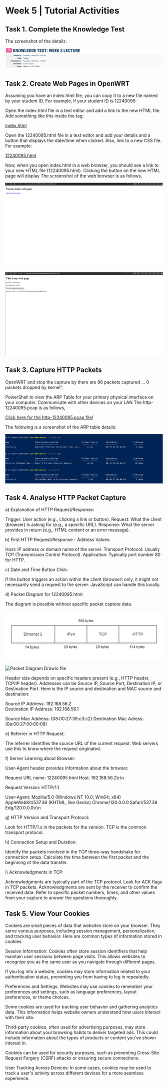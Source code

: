 # Week 5 | Tutorial Activities

## Task 1. Complete the Knowledge Test

The screenshot of the details:

![GitHub Screenshot Demo](./images/week5task1.png)

## Task 2. Create Web Pages in OpenWRT


Assuming you have an index.html file, you can copy it to a new file named by your student ID. For example, if your student ID is 12240095:

Open the index.html file in a text editor and add a link to the new HTML file. Add something like this inside the <body> tag:

<a  href="html/index.html"> index.html </a>

Open the 12240095.html file in a text editor and add your details and a button that displays the date/time when clicked. Also, link to a new CSS file. For example:

<a  href="html/12240095.html"> 12240095.html </a>


Now, when you open index.html in a web browser, you should see a link to your new HTML file (12240095.html). Clicking the button on the new HTML page will display 
The screenshot of the web browser is as follows,


![GitHub Screenshot Demo](images/week5-task2.png)


![GitHub Screenshot Demo](images/week5-task2.1.png)



## Task 3. Capture HTTP Packets 

 OpenWRT and stop the capture by there are  96 packets 
captured … 0 packets dropped by kernel”. 

PowerShell to view the ARP Table for your primary physical interface  on your 
computer. Communicate with other devices on your LAN
The http-12240095.pcap is as follows,

<a  href="pcap/http-12240095.pcap"> Click here for the http-12240095.pcap file! </a>

The following is a screenshot of the ARP table details:

![GitHub Screenshot Demo](images/week4-task3.1.PNG)


## Task 4. Analyse HTTP Packet Capture 

a) Explanation of HTTP Request/Response:

Trigger: User action (e.g., clicking a link or button).
Request: What the client (browser) is asking for (e.g., a specific URL).
Response: What the server provides in return (e.g., HTML content or an error message).

b) First HTTP Request/Response - Address Values:

Host: IP address or domain name of the server.
Transport Protocol: Usually TCP (Transmission Control Protocol).
Application: Typically port number 80 for HTTP. </b>


c) Date and Time Button Click:

If the button triggers an action within the client (browser) only, it might not necessarily send a request to the server. JavaScript can handle this locally.


d) Packet Diagram for 12240095.html:

The diagram is  possible without specific packet capture data.

![GitHub Screenshot Demo](images/week5-task4d.drawio.png)


![Packet Diagram Drawio file](./drawio/week5-task4d.drawio)


Header size depends on specific headers present (e.g., HTTP header, TCP/IP header).
Addresses can be  Source IP, Source Port, Destination IP, or Destination Port.
Here is the IP source and destination and MAC source and destination:

Source IP Address:	192.168.56.2	
Destination IP Address: 192.168.56.1	

Source Mac Address: (08:00:27:39:c3:c2)
Destination Mac Adress: (0a:00:27:00:00:08)



e) Referrer in HTTP Request:

The referrer identifies the source URL of the current request.
Web servers use this to know where the request originated.


f) Server Learning about Browser:

User-Agent header provides information about the browser.

Request URL name: 12240095.html
Host: 192.168.56.2\r\n

Request Version: HTTP/1.1

User-Agent: Mozilla/5.0 (Windows NT 10.0; Win64; x64) AppleWebKit/537.36 (KHTML, like Gecko) Chrome/120.0.0.0 Safari/537.36 Edg/120.0.0.0\r\n

g) HTTP Version and Transport Protocol:

Look for HTTP/1.x in the packets for the version.
TCP is the common transport protocol.


h) Connection Setup and Duration:

Identify the packets involved in the TCP three-way handshake for connection setup.
Calculate the time between the first packet and the beginning of the data transfer.


i) Acknowledgments in TCP:

Acknowledgments are typically part of the TCP protocol.
Look for ACK flags in TCP packets.
Acknowledgments are sent by the receiver to confirm the received data.
Refer to specific packet numbers, times, and other values from your capture to answer the questions thoroughly.




## Task 5. View Your Cookies

Cookies are small pieces of data that websites store on your browser. They serve various purposes, including session management, personalization, and tracking user behavior. Here are common types of information stored in cookies:

Session Information: Cookies often store session identifiers that help maintain user sessions between page visits. This allows websites to recognize you as the same user as you navigate through different pages.

If you log into a website, cookies may store information related to your authentication status, preventing you from having to log in repeatedly.

Preferences and Settings: Websites may use cookies to remember your preferences and settings, such as language preferences, layout preferences, or theme choices.

 Some cookies are used for tracking user behavior and gathering analytics data. This information helps website owners understand how users interact with their site.

Third-party cookies, often used for advertising purposes, may store information about your browsing habits to deliver targeted ads. This could include information about the types of products or content you've shown interest in.

Cookies can be used for security purposes, such as preventing Cross-Site Request Forgery (CSRF) attacks or ensuring secure connections.

User Tracking Across Devices: In some cases, cookies may be used to track a user's activity across different devices for a more seamless experience.

